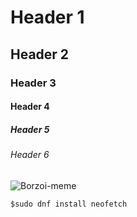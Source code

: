 # Header 1 
## Header 2
### Header 3
#### Header 4
##### Header 5
###### Header 6

![Borzoi-meme](https://scontent-zrh1-1.cdninstagram.com/v/t51.29350-15/392907836_753122516764202_1222661085901508528_n.jpg?stp=dst-jpg_e35&efg=eyJ2ZW5jb2RlX3RhZyI6ImltYWdlX3VybGdlbi4xNDQweDE4MDAuc2RyLmYyOTM1MCJ9&_nc_ht=scontent-zrh1-1.cdninstagram.com&_nc_cat=102&_nc_ohc=Nkr9aJO_MxMQ7kNvgF3C-dl&edm=ACOOH6wBAAAA&ccb=7-5&ig_cache_key=MzMwOTQyMjQyMDcyODAzMTA5OQ%3D%3D.2-ccb7-5&oh=00_AfB8rYBQfw7Ki4QSfT0F09XHJsF2vXTb6POv6HiriElCFA&oe=6634CB33&_nc_sid=aa4e97)


~~~
$sudo dnf install neofetch
~~~
